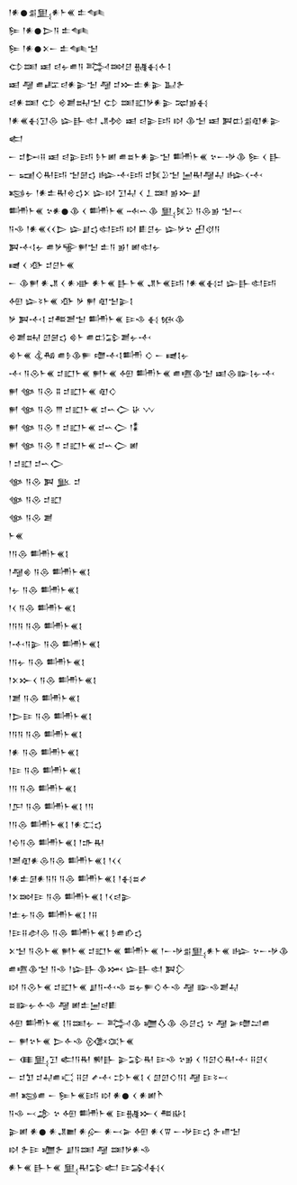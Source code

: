 <div class='block'>
<div class='line'>𒁹𒀭𒊹𒉪𒅅𒀭𒈨𒌍 𒉺𒈝</div>
<div class='line'>𒌉 𒁹𒀭𒊹𒆕𒀀 𒉺𒈝</div>
<div class='line'>𒌉 𒁹𒀭𒊹𒉽𒀸 𒉺𒈝𒈠</div>
<div class='line'>𒌌𒌅 𒀜 𒁀𒉡𒌑𒀀 𒅋𒇷𒆪 𒉆𒈬𒅆𒋙</div>
<div class='line'>𒀜 𒆷 𒌑𒊐𒁀𒀭𒉌𒈠 𒆷 𒄑𒁍𒉺𒀭𒉌 𒆏𒉿</div>
<div class='line'>𒁀𒀭𒌅 𒌌 𒄴𒋢𒊻𒈠 𒌌 𒌅𒊬𒃻𒀭𒉌 𒉈𒂊𒈬</div>
<div class='line'>𒁹𒀭𒌍𒈬𒋛𒁲 𒇽𒃲𒊕 𒂗𒁵 𒀜 𒁀𒉌𒅀 𒊭 𒆠𒈠 𒀜 𒀉𒆗𒉪𒊏𒀭𒉌 𒅗</div>
<div class='line'>𒀸 𒄑𒄖𒍝 𒀜 𒁀𒉌𒅀 𒊩𒈨𒅖 𒌑𒊺𒈨𒀭𒉌𒈠 𒌦𒈨𒌍 𒆳𒀸𒋩𒆠 𒌉 𒌋 𒃲</div>
<div class='line'>𒀸 𒍢𒄭𒊑𒅀 𒈠𒇡𒌓 𒈗𒋾𒅀 𒄑𒍮𒊒𒈠 𒅁𒊑𒆷𒄷 𒈗𒌋𒋾</div>
<div class='line'>𒂕𒉡 𒁹𒀭𒉺𒊑𒄴𒌓𒉽 𒇽𒊭 𒋛𒄷 𒌋 𒁇𒌅 𒂊𒁍𒋗</div>
<div class='line'>𒌦𒈨𒌍 𒆳𒀭𒊹𒆠 𒌋 𒌦𒈨𒌍 𒁄𒌀𒆠 𒅅𒍮𒊒 𒀀𒁲𒂊 𒈠𒁁</div>
<div class='line'>𒀀𒈾 𒁹𒀭𒌍𒌋𒌋𒆕 𒇽𒋗𒌓𒊕𒅀 𒊭 𒀾𒆪𒉡 𒇽𒃻𒆳 𒌷𒋼𒀀</div>
<div class='line'>𒀉𒋾𒋙𒉡 𒌑𒃻𒊍𒂍𒈠 𒉺𒀀 𒂊𒁹 𒅖𒊕𒉡</div>
<div class='line'>𒉠 𒌋 𒀞 𒄑𒆪𒈨𒌍</div>
<div class='line'>𒀸 𒆠𒂍 𒀭𒂗 𒌋 𒀭𒀝 𒀭𒈨𒌍 𒃲𒈨𒌍 𒂗𒈨𒌍𒅀 𒁹𒀭𒌍𒈬𒄑 𒇽𒃲𒊕𒅀 𒅇 𒇽𒂟𒈨𒌍 𒀞 𒃻 𒂍 𒊏𒈠𒉌𒋙</div>
<div class='line'>𒃻 𒀉𒋾𒋙 𒄑𒍣𒍪𒈠 𒌦𒈨𒌍 𒄿𒈾 𒈬 𒁮𒆠</div>
<div class='line'>𒄴𒋢𒊻 𒇻𒇧𒌓 𒄵𒈨 𒌑𒆗𒁉𒋢𒉡𒋾</div>
<div class='line'>𒄯𒈨𒌍 𒆬𒄀 𒌑𒊩𒆠𒊓 𒈩𒋾𒋙𒌦 𒄭 𒀸 𒉠𒋙𒉡</div>
<div class='line'>𒋾 𒀀𒊮𒈨𒌍 𒄑𒊬𒈨𒌍 𒂍𒈨𒌍 𒅇 𒌦𒈨𒌍 𒌑𒍠𒆠𒈠 𒀜𒁲𒅔𒋙𒉡𒋾</div>
<div class='line'>𒂍 𒀲 𒀀𒊮 𒐉 𒄑𒊬𒈨𒌍 𒊏𒄭</div>
<div class='line'>𒂍 𒀲 𒀀𒊮 𒐈 𒄑𒊬𒈨𒌍 𒄑𒌀𒀖 𒄩 𒉼</div>
<div class='line'>𒂍 𒀲 𒀀𒊮 𒈫 𒄑𒊬𒈨𒌍 𒄑𒌀𒀖 𒁹𒀮</div>
<div class='line'>𒂍 𒀲 𒀀𒊮 𒈫 𒄑𒊬𒈨𒌍 𒄑𒌀𒀖 𒅖</div>
<div class='line'>𒁹 𒄑𒊬 𒄑𒌀𒀖</div>
<div class='line'>𒀲 𒀀𒊮 𒀉 𒆥 𒄑</div>
<div class='line'>𒀲 𒀀𒊮 𒄑𒊬</div>
<div class='line'>𒀲 𒀀𒊮 𒋢</div>
<div class='line'>𒈨𒌍</div>
<div class='line'>𒁹𒀀𒁲 𒌦𒈨𒌍𒋙</div>
<div class='line'>𒁹𒆷𒄯 𒀀𒁲 𒌦𒈨𒌍𒋙</div>
<div class='line'>𒁹𒉡 𒀀𒁲 𒌦𒈨𒌍𒋙</div>
<div class='line'>𒁹𒌋 𒀀𒁲 𒌦𒈨𒌍𒋙</div>
<div class='line'>𒁹𒀀𒀀 𒀀𒁲 𒌦𒈨𒌍𒋙</div>
<div class='line'>𒁹𒋾𒀀𒉌 𒀀𒁲 𒌦𒈨𒌍𒋙</div>
<div class='line'>𒁹𒀀𒉡 𒀀𒁲 𒌦𒈨𒌍𒋙</div>
<div class='line'>𒁹𒉽𒁍𒌋 𒀀𒁲 𒌦𒈨𒌍𒋙</div>
<div class='line'>𒁹𒋢 𒀀𒁲 𒌦𒈨𒌍𒋙</div>
<div class='line'>𒁹𒆕𒄿 𒀀𒁲 𒌦𒈨𒌍𒋙</div>
<div class='line'>𒁹𒀀𒀀 𒀀𒁲 𒌦𒈨𒌍𒋙</div>
<div class='line'>𒁹𒀭 𒀀𒁲 𒌦𒈨𒌍𒋙</div>
<div class='line'>𒁹𒄿 𒀀𒁲 𒌦𒈨𒌍𒋙</div>
<div class='line'>𒁹𒀀 𒀀𒁲 𒌦𒈨𒌍𒋙</div>
<div class='line'>𒁹𒂅 𒀀𒁲 𒌦𒈨𒌍𒋙 𒁹𒀀</div>
<div class='line'>𒁹𒀀𒁲 𒌦𒈨𒌍𒋙 𒁹𒀭𒀫𒌓</div>
<div class='line'>𒁹𒀪𒀀𒁲 𒌦𒈨𒌍𒋙 𒁹𒈥𒊑</div>
<div class='line'>𒁹𒍪𒊏𒀭𒁲𒀀𒁲 𒌦𒈨𒌍𒋙 𒁹𒌋𒌋</div>
<div class='line'>𒁹𒀭𒉺𒌆𒀭𒀀𒀀 𒀀𒁲 𒌦𒈨𒌍𒋙 𒁹𒈬𒊺𒍦</div>
<div class='line'>𒁹𒉽𒇷𒄿 𒀀𒁲 𒌦𒈨𒌍𒋙 𒁹𒌋𒁀𒉌</div>
<div class='line'>𒁹𒉺𒉡𒀀𒁲 𒌦𒈨𒌍𒋙 𒁹𒍝</div>
<div class='line'>𒁹𒄿𒍝𒀠𒁲 𒀀𒁲 𒌦𒈨𒌍𒋙 𒊩𒌑𒁓𒌓</div>
<div class='line'>𒉽𒈠 𒀀𒊮𒈨𒌍 𒂍𒈨𒌍 𒄑𒊬𒈨𒌍 𒌦𒈨𒌍 𒁹𒀸𒋩𒉪𒅅𒀭𒈨𒌍 𒈗 𒆳𒀸𒋩𒆠</div>
<div class='line'>𒌑𒍠𒆠𒈠 𒀀𒈾 𒁹𒇽𒃲𒆠𒈲 𒇽𒃲𒊕 𒀉𒁷</div>
<div class='line'>𒊭 𒀀𒊮𒈨𒌍 𒄑𒊬𒈨𒌍 𒋗𒀀𒋾𒈾 𒊺𒉡𒊓𒄭𒅆𒈾 𒆷 𒅔𒈾𒋢𒄷</div>
<div class='line'>𒊺𒅔𒉡𒅆𒈾 𒆷 𒅖𒉺𒅁𒁀𒀾</div>
<div class='line'>𒅇 𒌦𒈨𒌍 𒋙𒀀𒌅𒉡 𒀸 𒅋𒆠 𒁾𒋝𒆠 𒁲𒆪𒌓 𒆳 𒆷 𒅕𒈩𒁺𒌑</div>
<div class='line'>𒀸 𒂍𒆳𒈨𒌍 𒆕𒅆𒈾 𒍜𒀬𒈨𒌍</div>
<div class='line'>𒀸 𒈪𒅅𒋛 𒅗𒀀𒊑 𒆍𒃲 𒉌𒁉𒊑 𒄿𒈾 𒆳𒂊 𒌋 𒀀𒇉𒄭𒊑𒋾 𒍝𒆪𒌋</div>
<div class='line'>𒀸 𒄑𒈣 𒄑𒄷𒌑𒄣 𒍝𒆪 𒍦𒋾 𒄞𒈨𒌍𒋙 𒌋 𒇇𒇻𒄭𒀀𒋙 𒆷 𒄿𒂟𒁁</div>
<div class='line'>𒉣 𒂕𒌑 𒀸 𒌉𒈨𒌍𒅀 𒊭 𒀭𒊹 𒌋 𒀭𒅖𒋻</div>
<div class='line'>𒀀𒈾 𒁁𒂁 𒆳 𒅇 𒌦𒈨𒌍 𒄿𒉆𒁍𒌋 𒍣𒄫𒋙</div>
<div class='line'>𒉌𒅖 𒀭𒊹 𒀭𒂗𒆤 𒀭𒅎 𒀭𒁁𒅕 𒅇 𒀭𒌋𒐊 𒀸𒋩𒄿𒌓 𒉿𒈛𒈠</div>
<div class='line'>𒊭 𒉿𒄿 𒁾𒉿 𒋗𒀀𒌅 𒆷 𒌅𒃻𒀭𒈾</div>
<div class='line'>𒀭𒈨𒌍 𒃲𒈨𒌍 𒅅𒊑𒁉𒅗 𒄿𒋆𒈬𒌋</div>
</div>